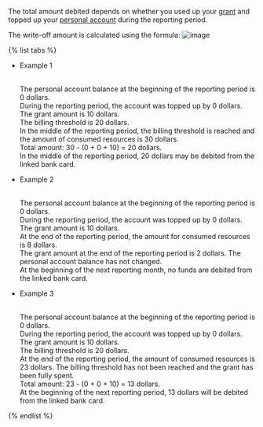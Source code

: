 The total amount debited depends on whether you used up your [grant](../concepts/bonus-account.md) and topped up your [personal account](../concepts/personal-account.md#balance) during the reporting period.

The write-off amount is calculated using the formula:
![image](../../_assets/billing/formula.png)



{% list tabs %}

- Example 1
  
  <br/>The personal account balance at the beginning of the reporting period is 0 dollars.
  <br/>During the reporting period, the account was topped up by 0 dollars.
  <br/>The grant amount is 10 dollars.
  <br/>The billing threshold is 20 dollars.
  <br/>In the middle of the reporting period, the billing threshold is reached and the amount of consumed resources is 30 dollars.
  <br/>Total amount: 30 - (0 + 0 + 10) = 20 dollars.
  <br/>In the middle of the reporting period, 20 dollars may be debited from the linked bank card.
  
- Example 2
  
  <br/>The personal account balance at the beginning of the reporting period is 0 dollars.
  <br/>During the reporting period, the account was topped up by 0 dollars.
  <br/>The grant amount is 10 dollars.
  <br/>At the end of the reporting period, the amount for consumed resources is 8 dollars.
  <br/>The grant amount at the end of the reporting period is 2 dollars. The personal account balance has not changed.
  <br/>At the beginning of the next reporting month, no funds are debited from the linked bank card.
  
- Example 3
  
  <br/>The personal account balance at the beginning of the reporting period is 0 dollars.
  <br/>During the reporting period, the account was topped up by 0 dollars.
  <br/>The grant amount is 10 dollars.
  <br/>The billing threshold is 20 dollars.
  <br/>At the end of the reporting period, the amount of consumed resources is 23 dollars. The billing threshold has not been reached and the grant has been fully spent.
  <br/>Total amount: 23 - (0 + 0 + 10) = 13 dollars.
  <br/>At the beginning of the next reporting period, 13 dollars will be debited from the linked bank card.
  
{% endlist %}

